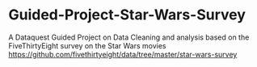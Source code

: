 # Guided-Project-Star-Wars-Survey
A Dataquest Guided Project on Data Cleaning and analysis based on the FiveThirtyEight survey on the Star Wars movies
https://github.com/fivethirtyeight/data/tree/master/star-wars-survey
